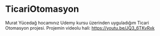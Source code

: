 # TicariOtomasyon
Murat Yücedağ hocamınız Udemy kursu üzerinden uyguladığım Ticari Otomasyon projesi.
Projemin videolu hali: https://youtu.be/JQ3_6TKvRxk
